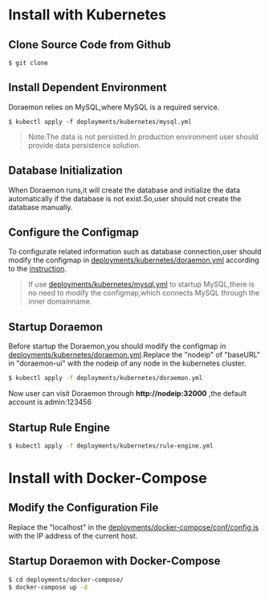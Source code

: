 # Install with Kubernetes

## Clone Source Code from Github  
```shell
$ git clone
```
## Install Dependent Environment   
Doraemon relies on MySQL,where MySQL is a required service.
```shell
$ kubectl apply -f deployments/kubernetes/mysql.yml
```
> Note:The data is not persisted.In production environment user should provide data persistence solution.

## Database Initialization     
When Doraemon runs,it will create the database and initialize the data automatically if the database is not exist.So,user should not create the database manually.  

## Configure the Configmap    
To configurate related information such as database connection,user should modify the configmap in [deployments/kubernetes/doraemon.yml](deployments/kubernetes/doraemon.yml) according to the [instruction](docs/ConfigurationItemDescription.md).
> If use [deployments/kubernetes/mysql.yml](deployments/kubernetes/mysql.yml) to startup MySQL,there is no need to modify the configmap,which connects MySQL through the inner domainname.

## Startup Doraemon    
Before startup the Doraemon,you should modify the configmap in [deployments/kubernetes/doraemon.yml](deployments/kubernetes/doraemon.yml).Replace the "nodeip" of "baseURL" in "doraemon-ui" with the nodeip of any node in the kubernetes cluster.
```bash
$ kubectl apply -f deployments/kubernetes/doraemon.yml
```
Now user can visit Doraemon through **http://nodeip:32000** ,the default account is admin:123456  

## Startup Rule Engine     
```bash
$ kubectl apply -f deployments/kubernetes/rule-engine.yml
```
# Install with Docker-Compose  
## Modify the Configuration File      
Replace the "localhost" in the [deployments/docker-compose/conf/config.js](deployments/docker-compose/conf/config.js) with the IP address of the current host.

## Startup Doraemon with Docker-Compose  
```bash
$ cd deployments/docker-compose/
$ docker-compose up -d
```
